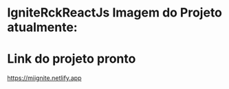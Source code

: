# IgniteRckReactJs Imagem do Projeto atualmente:

# Link do projeto pronto

https://miignite.netlify.app

